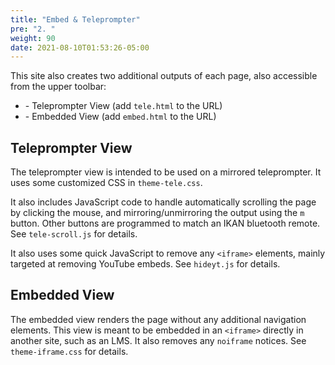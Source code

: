 ```yaml
---
title: "Embed & Teleprompter"
pre: "2. "
weight: 90
date: 2021-08-10T01:53:26-05:00
---
```


This site also creates two additional outputs of each page, also accessible from the upper toolbar:

* <i class="fas fa-tv"></i> -  Teleprompter View (add `tele.html` to the URL)
* <i class="fas fa-expand-arrows-alt"></i> - Embedded View (add `embed.html` to the URL)

## Teleprompter View

The teleprompter view is intended to be used on a mirrored teleprompter. It uses some customized CSS in `theme-tele.css`.

It also includes JavaScript code to handle automatically scrolling the page by clicking the mouse, and mirroring/unmirroring the output using the `m` button. Other buttons are programmed to match an IKAN bluetooth remote. See `tele-scroll.js` for details.

It also uses some quick JavaScript to remove any `<iframe>` elements, mainly targeted at removing YouTube embeds. See `hideyt.js` for details.

## Embedded View

The embedded view renders the page without any additional navigation elements. This view is meant to be embedded in an `<iframe>` directly in another site, such as an LMS. It also removes any `noiframe` notices. See `theme-iframe.css` for details.
